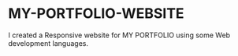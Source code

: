 # MY-PORTFOLIO-WEBSITE
I created a Responsive website for MY PORTFOLIO using some Web development languages.
